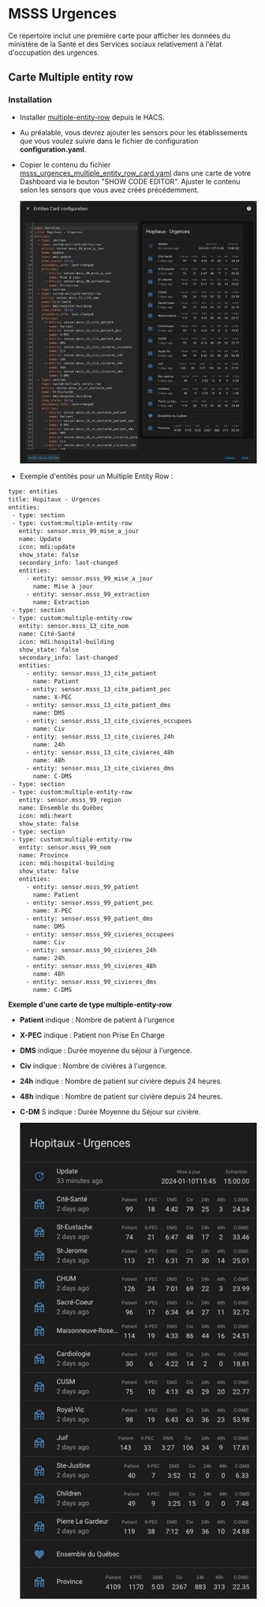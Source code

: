 
#  MSSS Urgences

Ce répertoire inclut une première carte pour afficher les données du ministère de la Santé et des Services sociaux relativement à l'état d'occupation des urgences.

## Carte Multiple entity row

### Installation

- Installer [multiple-entity-row](https://github.com/benct/lovelace-multiple-entity-row) depuis le HACS.
- Au préalable, vous devrez ajouter les sensors pour les établissements que vous voulez suivre dans le fichier de configuration **configuration.yaml**.
- Copier le contenu du fichier [msss_urgences_multiple_entity_row_card.yaml](msss_urgences_multiple_entity_row_card.yaml) dans une carte de votre Dashboard via le bouton "SHOW CODE EDITOR". Ajuster le contenu selon les sensors que vous avez créés précédemment.

  ![Exemple de l'ajout d'un multiple-entity-row](MSSS-Multiple_entity_row-EDIT.jpg)

- Exemple d'entités pour un Multiple Entity Row :
 
 ```
type: entities
title: Hopitaux - Urgences
entities:
  - type: section
  - type: custom:multiple-entity-row
    entity: sensor.msss_99_mise_a_jour
    name: Update
    icon: mdi:update
    show_state: false
    secondary_info: last-changed
    entities:
      - entity: sensor.msss_99_mise_a_jour
        name: Mise à jour
      - entity: sensor.msss_99_extraction
        name: Extraction
  - type: section
  - type: custom:multiple-entity-row
    entity: sensor.msss_13_cite_nom
    name: Cité-Santé
    icon: mdi:hospital-building
    show_state: false
    secondary_info: last-changed
    entities:
      - entity: sensor.msss_13_cite_patient
        name: Patient
      - entity: sensor.msss_13_cite_patient_pec
        name: X-PEC
      - entity: sensor.msss_13_cite_patient_dms
        name: DMS
      - entity: sensor.msss_13_cite_civieres_occupees
        name: Civ
      - entity: sensor.msss_13_cite_civieres_24h
        name: 24h
      - entity: sensor.msss_13_cite_civieres_48h
        name: 48h
      - entity: sensor.msss_13_cite_civieres_dms
        name: C-DMS
  - type: section
  - type: custom:multiple-entity-row
    entity: sensor.msss_99_region
    name: Ensemble du Québec
    icon: mdi:heart
    show_state: false
  - type: section
  - type: custom:multiple-entity-row
    entity: sensor.msss_99_nom
    name: Province
    icon: mdi:hospital-building
    show_state: false
    entities:
      - entity: sensor.msss_99_patient
        name: Patient
      - entity: sensor.msss_99_patient_pec
        name: X-PEC
      - entity: sensor.msss_99_patient_dms
        name: DMS
      - entity: sensor.msss_99_civieres_occupees
        name: Civ
      - entity: sensor.msss_99_civieres_24h
        name: 24h
      - entity: sensor.msss_99_civieres_48h
        name: 48h
      - entity: sensor.msss_99_civieres_dms
        name: C-DMS
```

**Exemple d'une carte de type multiple-entity-row**

- **Patient** indique : Nombre de patient à l'urgence
- **X-PEC** indique : Patient non Prise En Charge
- **DMS** indique : Durée moyenne du séjour à l'urgence.
- **Civ** indique : Nombre de civières à l'urgence.
- **24h** indique : Nombre de patient sur civière depuis 24 heures.
- **48h** indique : Nombre de patient sur civière depuis 24 heures.
- **C-DM** S indique : Durée Moyenne du Séjour sur civière.


  ![Exemple d'un multiple-entity-row](MSSS-Multiple_entity_row.jpg)
